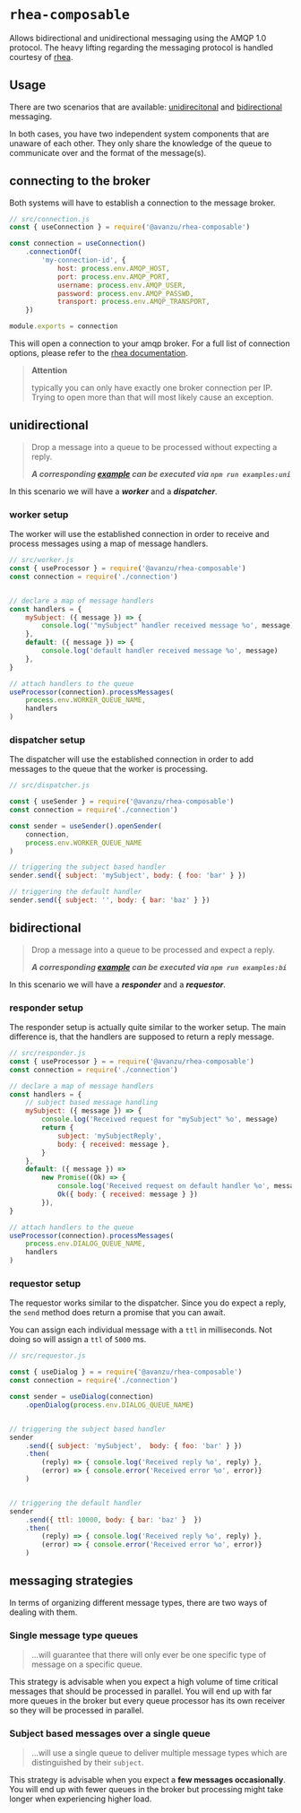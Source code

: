 # `rhea-composable`

Allows bidirectional and unidirectional messaging using the AMQP 1.0 protocol.
The heavy lifting regarding the messaging protocol is handled courtesy of [rhea](https://www.npmjs.com/package/rhea). 

## Usage
There are two scenarios that are available: [unidirecitonal](#unidirectional) and [bidirectional](#bidirectional) messaging. 

In both cases, you have two independent system components that are unaware of each other. They only share the knowledge of the queue to communicate over and the format of the message(s). 

## connecting to the broker
Both systems will have to establish a connection to the message broker. 
```js
// src/connection.js
const { useConnection } = require('@avanzu/rhea-composable')

const connection = useConnection()
    .connectionOf(
        'my-connection-id', {
            host: process.env.AMQP_HOST, 
            port: process.env.AMQP_PORT,
            username: process.env.AMQP_USER,
            password: process.env.AMQP_PASSWD,
            transport: process.env.AMQP_TRANSPORT,
    })

module.exports = connection

```
This will open a connection to your amqp broker. For a full list of connection options, please refer to the [rhea documentation](https://www.npmjs.com/package/rhea#container). 

> **Attention** 
> 
> typically you can only have exactly one broker connection per IP. Trying to open more than that will most likely cause an exception. 


## unidirectional
> Drop a message into a queue to be processed without expecting a reply. 
> 
> ***A corresponding [example](examples/unidirectional/) can be executed via `npm run examples:uni`***

In this scenario we will have a ***worker*** and a ***dispatcher***.   
### worker setup 
The worker will use the established connection in order to receive and process messages using a map of message handlers.

```js
// src/worker.js
const { useProcessor } = require('@avanzu/rhea-composable')
const connection = require('./connection')


// declare a map of message handlers 
const handlers = {
    mySubject: ({ message }) => {
        console.log('"mySubject" handler received message %o', message)
    },
    default: ({ message }) => {
        console.log('default handler received message %o', message)
    },
}

// attach handlers to the queue
useProcessor(connection).processMessages(
    process.env.WORKER_QUEUE_NAME, 
    handlers
)
```

### dispatcher setup 
The dispatcher will use the established connection in order to add messages to the queue that the worker is processing. 

```js
// src/dispatcher.js

const { useSender } = require('@avanzu/rhea-composable')
const connection = require('./connection')

const sender = useSender().openSender(
    connection, 
    process.env.WORKER_QUEUE_NAME
)

// triggering the subject based handler 
sender.send({ subject: 'mySubject', body: { foo: 'bar' } })

// triggering the default handler
sender.send({ subject: '', body: { bar: 'baz' } })

```

## bidirectional
> Drop a message into a queue to be processed and expect a reply.
> 
> ***A corresponding [example](examples/bidirectional/) can be executed via `npm run examples:bi`***

In this scenario we will have a ***responder*** and a ***requestor***.  

### responder setup 
The responder setup is actually quite similar to the worker setup. The main difference is, that the handlers are supposed to return a reply message. 

```js
// src/responder.js
const { useProcessor } = = require('@avanzu/rhea-composable')
const connection = require('./connection')

// declare a map of message handlers 
const handlers = {
    // subject based message handling
    mySubject: ({ message }) => {
        console.log('Received request for "mySubject" %o', message)
        return {
            subject: 'mySubjectReply',
            body: { received: message },
        }
    },
    default: ({ message }) =>
        new Promise((Ok) => {
            console.log('Received request on default handler %o', message)
            Ok({ body: { received: message } })
        }),
}

// attach handlers to the queue
useProcessor(connection).processMessages(
    process.env.DIALOG_QUEUE_NAME, 
    handlers
)
```

### requestor setup 
The requestor works similar to the dispatcher. Since you do expect a reply, the `send` method does return a promise that you can await.  

You can assign each individual message with a `ttl` in milliseconds. Not doing so will assign a `ttl` of `5000` ms. 

```js
// src/requestor.js

const { useDialog } = = require('@avanzu/rhea-composable')
const connection = require('./connection')

const sender = useDialog(connection)
    .openDialog(process.env.DIALOG_QUEUE_NAME)


// triggering the subject based handler 
sender
    .send({ subject: 'mySubject',  body: { foo: 'bar' } })
    .then(
        (reply) => { console.log('Received reply %o', reply) },
        (error) => { console.error('Received error %o', error)}
    )


// triggering the default handler
sender
    .send({ ttl: 10000, body: { bar: 'baz' }  })
    .then(
        (reply) => { console.log('Received reply %o', reply) },
        (error) => { console.error('Received error %o', error)}
    )  
```

## messaging strategies
In terms of organizing different message types, there are two ways of dealing with them. 

### Single message type queues 
> ...will guarantee that there will only ever be one specific type of message on a specific queue. 

This strategy is advisable when you expect a high volume of time critical messages that should be processed in parallel. 
You will end up with far more queues in the broker but every queue processor has its own receiver so they will be processed in parallel.

### Subject based messages over a single queue
> ...will use a single queue to deliver multiple message types which are distinguished by their `subject`. 

This strategy is advisable when you expect a **few messages occasionally**. You will end up with fewer queues in the broker but processing might take longer when experiencing higher load. 
